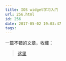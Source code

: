 ```yaml
---
title: IOS widget学习入门
url: 256.html
id: 256
date: 2017-05-02 19:03:47
tags:
---
```


一篇不错的文章，收藏：

> [这里](http://www.jianshu.com/p/1a3bd243f77c)
